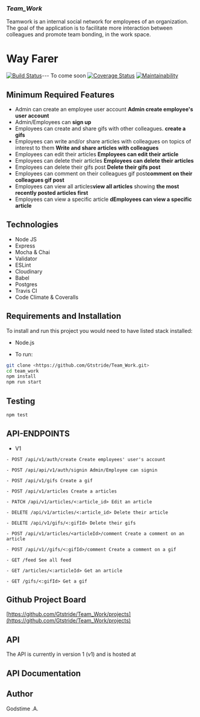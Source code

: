 ### **_Team_Work_**

Teamwork is an internal social network for employees of an organization. The goal of the application is to facilitate more interaction between colleagues and promote team bonding, in the work space.

# Way Farer

[![Build Status]()]()--- To come soon
[![Coverage Status]()]()
[![Maintainability]()]()

## Minimum Required Features

- Admin can create an employee user account **Admin create employee's user account**
- Admin/Employees can **sign up**
- Employees can create and share gifs with other colleagues. **create a gifs**
- Employees can write and/or share articles with colleagues on topics of interest to
  them **Write and share articles with colleagues**
- Employees can edit their articles **Employees can edit their article**
- Employees can delete their articles **Employees can delete their articles**
- Employees can delete their gifs post **Delete their gifs post**
- Employees can comment on their colleagues gif post**comment on their colleagues gif post**
- Employees can view all articles**view all articles** showing **the most recently posted articles first**
- Employees can view a specific article **dEmployees can view a specific article**

## Technologies

- Node JS
- Express
- Mocha & Chai
- Validator
- ESLint
- Cloudinary
- Babel
- Postgres
- Travis CI
- Code Climate & Coveralls

## Requirements and Installation

To install and run this project you would need to have listed stack installed:

- Node.js

- To run:

```sh
git clone <https://github.com/Gtstride/Team_Work.git>
cd team_work
npm install
npm run start
```

## Testing

```sh
npm test
```

## API-ENDPOINTS

- V1

`- POST /api/v1/auth/create Create employees' user's account`

`- POST /api/api/v1/auth/signin Admin/Employee can signin`

`- POST /api/v1/gifs Create a gif`

`- POST /api/v1/articles Create a articles`

`- PATCH /api/v1/articles/<:article_id> Edit an article`

`- DELETE /api/v1/articles/<:article_id> Delete their article`

`- DELETE /api/v1/gifs/<:gifId> Delete their gifs`

`- POST /api/v1/articles/<articleId>/comment Create a comment on an article`

`- POST /api/v1//gifs/<:gifId>/comment Create a comment on a gif`

`- GET /feed See all feed`

`- GET /articles/<:articleId> Get an article`

`- GET /gifs/<:gifId> Get a gif`

## Github Project Board

[https://github.com/Gtstride/Team_Work/projects](https://github.com/Gtstride/Team_Work/projects)

## API

The API is currently in version 1 (v1) and is hosted at

## API Documentation

## Author

Godstime .A.
